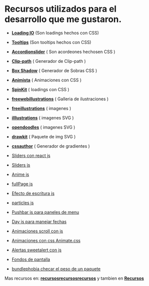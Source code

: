 # Recursos utilizados para el desarrollo que me gustaron.


* [__Loading IO__](https://loading.io) (Son loadings hechos con CSS)

* [__Tooltips__](http://www.menucool.com/tooltip/css-tooltip) (Son tooltips hechos con CSS)

* [__Accordionslider__](https://accordionslider.com) ( Son acordeones hechosen CSS )

* [__Clip-path__](https://bennettfeely.com/clippy) ( Generador de Clip-path )

* [__Box Shadow__](https://cssboxshadow.com) ( Generador de Sobras CSS )

* [__Animista__](https://animista.net/play/basic) ( Animaciones con CSS )

* [__SpinKit__](https://github.com/tobiasahlin/SpinKit) ( loadings con CSS )

* [__freewebillustrations__](https://freewebillustrations.com/) ( Galleria de ilustraciones )
* [__freeillustrations__](https://freeillustrations.xyz/) ( imagenes )

* [__illlustrations__](https://illlustrations.co/) ( imagenes SVG )
* [__opendoodles__](https://www.opendoodles.com/) ( imagenes SVG )

* [__drawkit__](https://www.drawkit.io/) ( Paquete de img SVG )

* [__cssauthor__](https://cssauthor.com/the-best-gradient-generators-libraries/) ( Generador de gradientes )

* [Sliders con react js](https://react-slick.neostack.com/)
* [Sliders js](https://splidejs.com/)
* [Anime js](https://animejs.com/)
* [fullPage js](https://alvarotrigo.com/fullPage/)
* [Efecto de escritura js](https://mattboldt.com/demos/typed-js/)
* [particles js](https://vincentgarreau.com/particles.js/)
* [Pushbar js para paneles de menu](https://oncebot.github.io/pushbar.js/)
* [Day js para manejar fechas](https://day.js.org/)
* [Animaciones scroll con js](https://michalsnik.github.io/aos/)
* [Animaciones con css Animate.css](https://animate.style/)
* [Alertas sweetalert con js](https://sweetalert2.github.io/)
* [Fondos de pantalla](https://wallhaven.cc/)

* [bundlephobia checar el peso de un paquete](https://bundlephobia.com/)

Mas recursos en: [__recursosrecursosrecursos__](https://recursosrecursosrecursos.netlify.app/) y tambien en [__Recursos__](https:/notionwww.notion.so/Inspiraci-n-82f0a24e28d14d1fa911b7097f5a1c98)